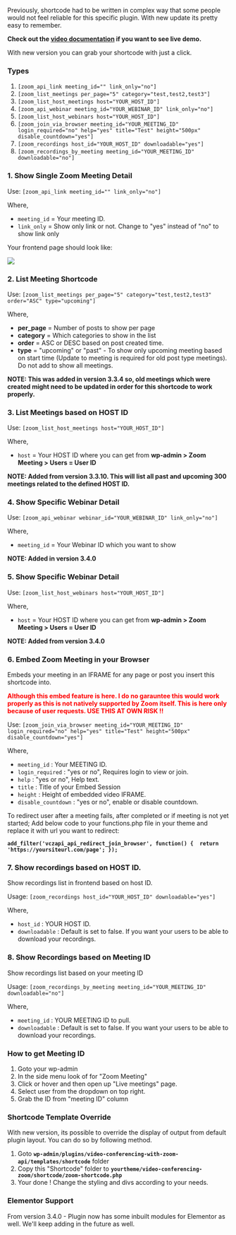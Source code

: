 Previously, shortcode had to be written in complex way that some people would not feel reliable for this specific plugin. With new update its pretty easy to remember.

**Check out the <a href="https://youtu.be/5Z2Ii0PnHRQ?t=453" target="_blank">video documentation</a> if you want to see live demo.**

With new version you can grab your shortcode with just a click.

### Types

1. `[zoom_api_link meeting_id="" link_only="no"]`
2. `[zoom_list_meetings per_page="5" category="test,test2,test3"]` 
3. `[zoom_list_host_meetings host="YOUR_HOST_ID"]`
4. `[zoom_api_webinar meeting_id="YOUR_WEBINAR_ID" link_only="no"]`
5. `[zoom_list_host_webinars host="YOUR_HOST_ID"]`
6. `[zoom_join_via_browser meeting_id="YOUR_MEETING_ID" login_required="no" help="yes" title="Test" height="500px" disable_countdown="yes"]`
7. `[zoom_recordings host_id="YOUR_HOST_ID" downloadable="yes"]`
8. `[zoom_recordings_by_meeting meeting_id="YOUR_MEETING_ID" downloadable="no"]`

### 1. Show Single Zoom Meeting Detail

Use: `[zoom_api_link meeting_id="" link_only="no"]`

Where,

* `meeting_id` = Your meeting ID.
* `link_only` = Show only link or not. Change to "yes" instead of "no" to show link only

Your frontend page should look like:

<img src="https://deepenbajracharya.com.np/wp-content/uploads/2019/11/Meetings-%E2%80%93-Plugin-Tester-1024x520.png">

### 2. List Meeting Shortcode

Use: `[zoom_list_meetings per_page="5" category="test,test2,test3" order="ASC" type="upcoming"]`

Where,

* **per_page** = Number of posts to show per page
* **category** = Which categories to show in the list
* **order** = ASC or DESC based on post created time.
* **type** = "upcoming" or "past" - To show only upcoming meeting based on start time (Update to meeting is required for old post type meetings). Do not add to show all meetings.

**NOTE: This was added in version 3.3.4 so, old meetings which were created might need to be updated in order for this shortcode to work properly.**

### 3. List Meetings based on HOST ID

Use: `[zoom_list_host_meetings host="YOUR_HOST_ID"]`

Where,

* `host` = Your HOST ID where you can get from **wp-admin > Zoom Meeting > Users = User ID**

**NOTE: Added from version 3.3.10. This will list all past and upcoming 300 meetings related to the defined HOST ID.**

### 4. Show Specific Webinar Detail

Use: `[zoom_api_webinar webinar_id="YOUR_WEBINAR_ID" link_only="no"]`

Where,

* `meeting_id` = Your Webinar ID which you want to show 

**NOTE: Added in version 3.4.0**

### 5. Show Specific Webinar Detail

Use: `[zoom_list_host_webinars host="YOUR_HOST_ID"]`

Where,

* `host` = Your HOST ID where you can get from **wp-admin > Zoom Meeting > Users = User ID** 

**NOTE: Added from version 3.4.0**

### 6. Embed Zoom Meeting in your Browser

Embeds your meeting in an IFRAME for any page or post you insert this shortcode into.

<strong style="color:red;">Although this embed feature is here. I do no garauntee this would work properly as this is not natively supported by Zoom itself. This is here only because of user requests. USE THIS AT OWN RISK !!</strong>

Use: `[zoom_join_via_browser meeting_id="YOUR_MEETING_ID" login_required="no" help="yes" title="Test" height="500px" disable_countdown="yes"]`

Where,

* `meeting_id` : Your MEETING ID.
* `login_required` : "yes or no", Requires login to view or join.
* `help` : "yes or no", Help text.
* `title` : Title of your Embed Session
* `height` : Height of embedded video IFRAME.
* `disable_countdown` : "yes or no", enable or disable countdown.

To redirect user after a meeting fails, after completed or if meeting is not yet started; Add below code to your functions.php file in your theme and replace it with url you want to redirect:

**`add_filter('vczapi_api_redirect_join_browser', function() { 
    return 'https://yoursiteurl.com/page';
});`**

### 7. Show recordings based on HOST ID.

Show recordings list in frontend based on host ID.

Usage: `[zoom_recordings host_id="YOUR_HOST_ID" downloadable="yes"]`

Where,

* `host_id` : YOUR HOST ID.
* `downloadable` : Default is set to false. If you want your users to be able to download your recordings.

### 8. Show Recordings based on Meeting ID

Show recordings list based on your meeting ID

Usage: `[zoom_recordings_by_meeting meeting_id="YOUR_MEETING_ID" downloadable="no"]`

Where,

* `meeting_id` : YOUR MEETING ID to pull.
* `downloadable` : Default is set to false. If you want your users to be able to download your recordings.

### How to get Meeting ID

1. Goto your wp-admin
2. In the side menu look of for "Zoom Meeting"
3. Click or hover and then open up "Live meetings" page.
4. Select user from the dropdown on top right.
5. Grab the ID from "meeting ID" column

### Shortcode Template Override

With new version, its possible to override the display of output from default plugin layout. You can do so by following method.

1. Goto **`wp-admin/plugins/video-conferencing-with-zoom-api/templates/shortcode`** folder
2. Copy this "Shortcode" folder to **`yourtheme/video-conferencing-zoom/shortcode/zoom-shortcode.php`**
3. Your done ! Change the styling and divs according to your needs.

### Elementor Support

From version 3.4.0 - Plugin now has some inbuilt modules for Elementor as well. We'll keep adding in the future as well.